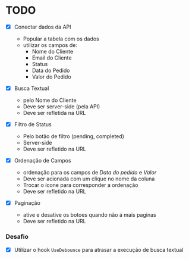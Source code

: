 # TODO
- [X] Conectar dados da API
  - Popular a tabela com os dados
  - utilizar os campos de:
    - Nome do Cliente
    - Email do Cliente
    - Status
    - Data do Pedido
    - Valor do Pedido

- [X] Busca Textual
  - pelo Nome do Cliente 
  - Deve ser server-side (pela API)
  - Deve ser refletida na URL

- [X] Filtro de Status
  - Pelo botão de filtro (pending, completed)
  - Server-side
  - Deve ser refletido na URL

- [X] Ordenação de Campos
  - ordenação para os campos de *Data do pedido* e *Valor*
  - Deve ser acionada com um clique no nome da coluna
  - Trocar o ícone para corresponder a ordenação
  - Deve ser refletido na URL

- [X] Paginação
  - ative e desative os botoes quando não á mais paginas
  - Deve ser refletido na URL

### Desafio
- [X] Utilizar o hook `UseDebounce` para atrasar a execução de busca textual
